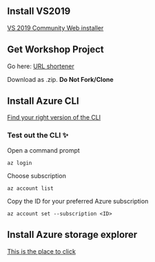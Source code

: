 ## Install VS2019
[VS 2019 Community Web installer](https://visualstudio.microsoft.com/vs/)

## Get Workshop Project
Go here: [URL shortener](https://github.com/fxmauricard/aspnetcore-url-shortener )

Download as .zip. __Do Not Fork/Clone__

## Install Azure CLI
[Find your right version of the CLI](https://docs.microsoft.com/en-us/cli/azure/install-azure-cli?view=azure-cli-latest )

### Test out the CLI :sparkles:
Open a command prompt 

`az login`

Choose subscription

`az account list`

Copy the ID for your preferred Azure subscription

`az account set --subscription <ID>`


## Install Azure storage explorer
[This is the place to click](https://azure.microsoft.com/en-gb/features/storage-explorer/)